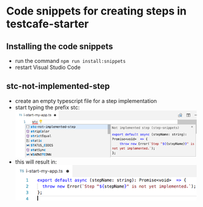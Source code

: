 # Code snippets for creating steps in testcafe-starter

## Installing the code snippets
* run the command `npm run install:snippets`
* restart Visual Studio Code

## stc-not-implemented-step

* create an empty typescript file for a step implementation
* start typing the prefix stc:
  ![snippet](../.media/screenshot06.png)
* this will result in:
  ![snippet](../.media/screenshot07.png)